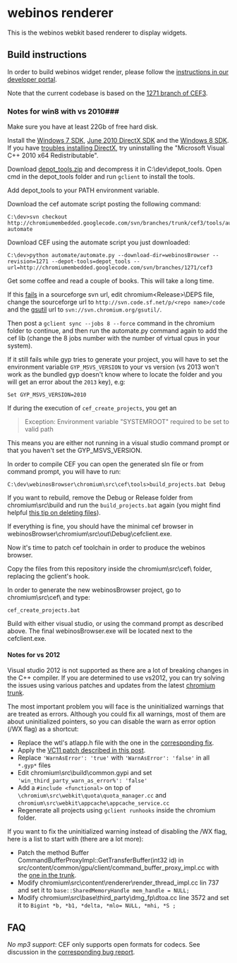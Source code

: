 # webinos renderer #

This is the webinos webkit based renderer to display widgets.

## Build instructions ##

In order to build webinos widget render, please follow the [instructions in our developer portal](https://developer.webinos.org/building-webinos-widget-renderer).

Note that the current codebase is based on the [1271 branch of CEF3](http://code.google.com/p/chromiumembedded/source/browse/#svn%2Fbranches%2F1271%2Fcef3).
 
### Notes for win8 with vs 2010###

Make sure you have at least 22Gb of free hard disk.

Install the [Windows 7 SDK](http://www.microsoft.com/en-us/download/details.aspx?id=8279), [June 2010 DirectX SDK](http://www.microsoft.com/en-us/download/details.aspx?displaylang=en&id=6812) and the [Windows 8 SDK](http://msdn.microsoft.com/en-us/windows/hardware/hh852363.aspx). If you have [troubles installing DirectX](http://stackoverflow.com/questions/4102259/directx-sdk-june-2010-installation-problems-error-code-s1023), try uninstalling the "Microsoft Visual C++ 2010 x64 Redistributable".

Download [depot_tools.zip](https://src.chromium.org/svn/trunk/tools/depot_tools.zip) and decompress it in C:\dev\depot_tools. Open cmd in the depot_tools folder and run `gclient` to install the tools.

Add depot_tools to your PATH environment variable.

Download the cef automate script posting the following command:

    C:\dev>svn checkout http://chromiumembedded.googlecode.com/svn/branches/trunk/cef3/tools/automate automate

Download CEF using the automate script you just downloaded:

    C:\dev>python automate/automate.py --download-dir=webinosBrowser --revision=1271 --depot-tools=depot_tools --url=http://chromiumembedded.googlecode.com/svn/branches/1271/cef3

Get some coffee and read a couple of books. This will take a long time.

If this [fails](http://www.magpcss.org/ceforum/viewtopic.php?f=6&t=11097) in a sourceforge svn url, edit chromium\<Release>\DEPS file, change the sourceforge url to `http://svn.code.sf.net/p/<repo name>/code` and the [gsutil](https://code.google.com/p/chromium/issues/detail?id=334327) url to `svn://svn.chromium.org/gsutil/`.

Then post a `gclient sync --jobs 8 --force` command in the chromium folder to continue, and then run the automate.py command again to add the cef lib (change the 8 jobs number with the number of virtual cpus in your system).

If it still fails while gyp tries to generate your project, you will have to set the environment variable `GYP_MSVS_VERSION` to your vs version (vs 2013 won't work as the bundled gyp doesn't know where to locate the folder and you will get an error about the `2013` key), e.g:

    Set GYP_MSVS_VERSION=2010

If during the execution of `cef_create_projects`, you get an 

> Exception: Environment variable "SYSTEMROOT" required to be set to valid path

This means you are either not running in a visual studio command prompt or that you haven't set the GYP_MSVS_VERSION.

In order to compile CEF you can open the generated sln file or from command prompt, you will have to run:

    C:\dev\webinosBrowser\chromium\src\cef\tools>build_projects.bat Debug

If you want to rebuild, remove the Debug or Release folder from chromium\src\build and run the `build_projects.bat` again (you might find helpful [this tip on deleting files](http://botsikas.blogspot.gr/2014/01/deleting-multiple-small-files-fast-on.html)). 
    
If everything is fine, you should have the minimal cef browser in webinosBrowser\chromium\src\out\Debug\cefclient.exe.

Now it's time to patch cef toolchain in order to produce the webinos browser.

Copy the files from this repository inside the chromium\src\cef\ folder, replacing the gclient's hook.

In order to generate the new webinosBrowser project, go to chromium\src\cef\ and type:

    cef_create_projects.bat

Build with either visual studio, or using the command prompt as described above. The final webinosBrowser.exe will be located next to the cefclient.exe.

#### Notes for vs 2012 ####

Visual studio 2012 is not supported as there are a lot of breaking changes in the C++ compiler. If you are determined to use vs2012, you can try solving the issues using various patches and updates from the latest [chromium trunk](https://src.chromium.org/viewvc/chrome/trunk/).

The most important problem you will face is the uninitialized warnings that are treated as errors. Although you could fix all warnings, most of them are about uninitialized pointers, so you can disable the warn as error option (/WX flag) as a shortcut:

- Replace the wtl's atlapp.h file with the one in the [corresponding fix](https://src.chromium.org/viewvc/chrome?view=revision&revision=161168). 
- Apply the [VC11 patch described in this post](https://code.google.com/p/protobuf/issues/detail?id=388). 
- Replace `'WarnAsError': 'true'` with `'WarnAsError': 'false'` in all `*.gyp*` files
- Edit chromium\src\build\common.gypi and set `'win_third_party_warn_as_error%': 'false'`
- Add a `#include <functional>` on top of `\chromium\src\webkit\quota\quota_manager.cc` and `chromium\src\webkit\appcache\appcache_service.cc`
- Regenerate all projects using `gclient runhooks` inside the chromium folder.

If you want to fix the uninitialized warning instead of disabling the /WX flag, here is a list to start with (there are a lot more): 

- Patch the method Buffer CommandBufferProxyImpl::GetTransferBuffer(int32 id) in src/content/common/gpu/client/command_buffer_proxy_impl.cc with the [one in the trunk](https://src.chromium.org/viewvc/chrome/trunk/src/content/common/gpu/client/command_buffer_proxy_impl.cc).
- Modify chromium\src\content\renderer\render_thread_impl.cc lin 737 and set it to `base::SharedMemoryHandle mem_handle = NULL;`
- Modify chromium\src\base\third_party\dmg_fp\dtoa.cc line 3572 and set it to `Bigint *b, *b1, *delta, *mlo= NULL, *mhi, *S ;`

## FAQ ##

*No mp3 support*: CEF only supports open formats for codecs. See discussion in the [corresponding bug report](http://code.google.com/p/chromiumembedded/issues/detail?id=371).

